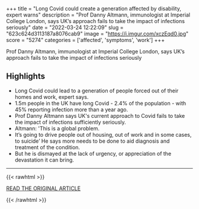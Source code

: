 +++
title = "Long Covid could create a generation affected by disability, expert warns"
description = "Prof Danny Altmann, immunologist at Imperial College London, says UK’s approach fails to take the impact of infections seriously"
date = "2022-03-24 12:22:09"
slug = "623c624d3113187a8076cab9"
image = "https://i.imgur.com/xczEqd0.jpg"
score = "5274"
categories = ['affected', 'symptoms', 'work']
+++

Prof Danny Altmann, immunologist at Imperial College London, says UK’s approach fails to take the impact of infections seriously

## Highlights

- Long Covid could lead to a generation of people forced out of their homes and work, expert says.
- 1.5m people in the UK have long Covid - 2.4% of the population - with 45% reporting infection more than a year ago.
- Prof Danny Altmann says UK's current approach to Covid fails to take the impact of infections sufficiently seriously.
- Altmann: 'This is a global problem.
- It’s going to drive people out of housing, out of work and in some cases, to suicide’ He says more needs to be done to aid diagnosis and treatment of the condition.
- But he is dismayed at the lack of urgency, or appreciation of the devastation it can bring.

---

{{< rawhtml >}}
  <p class="article-category">
    <a target="_blank" href="https://www.theguardian.com/society/2022/mar/23/long-covid-could-create-a-generation-affected-by-disability-expert-warns">READ THE ORIGINAL ARTICLE</a>
  </p>
{{< /rawhtml >}}
